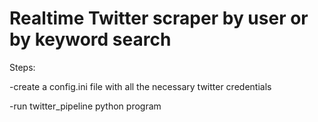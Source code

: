 # Realtime Twitter scraper by user or by keyword search


Steps:

-create a config.ini file with all the necessary twitter credentials

-run twitter_pipeline python program
